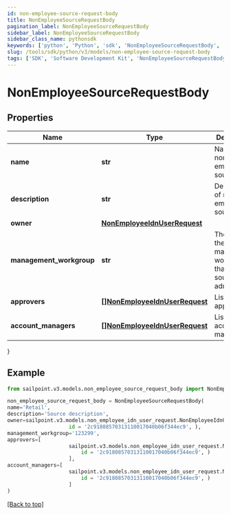 ```yaml
---
id: non-employee-source-request-body
title: NonEmployeeSourceRequestBody
pagination_label: NonEmployeeSourceRequestBody
sidebar_label: NonEmployeeSourceRequestBody
sidebar_class_name: pythonsdk
keywords: ['python', 'Python', 'sdk', 'NonEmployeeSourceRequestBody', 'NonEmployeeSourceRequestBody'] 
slug: /tools/sdk/python/v3/models/non-employee-source-request-body
tags: ['SDK', 'Software Development Kit', 'NonEmployeeSourceRequestBody', 'NonEmployeeSourceRequestBody']
---
```


# NonEmployeeSourceRequestBody


## Properties

Name | Type | Description | Notes
------------ | ------------- | ------------- | -------------
**name** | **str** | Name of non-employee source. | [required]
**description** | **str** | Description of non-employee source. | [required]
**owner** | [**NonEmployeeIdnUserRequest**](non-employee-idn-user-request) |  | [required]
**management_workgroup** | **str** | The ID for the management workgroup that contains source sub-admins | [optional] 
**approvers** | [**[]NonEmployeeIdnUserRequest**](non-employee-idn-user-request) | List of approvers. | [optional] 
**account_managers** | [**[]NonEmployeeIdnUserRequest**](non-employee-idn-user-request) | List of account managers. | [optional] 
}

## Example

```python
from sailpoint.v3.models.non_employee_source_request_body import NonEmployeeSourceRequestBody

non_employee_source_request_body = NonEmployeeSourceRequestBody(
name='Retail',
description='Source description',
owner=sailpoint.v3.models.non_employee_idn_user_request.NonEmployeeIdnUserRequest(
                    id = '2c91808570313110017040b06f344ec9', ),
management_workgroup='123299',
approvers=[
                    sailpoint.v3.models.non_employee_idn_user_request.NonEmployeeIdnUserRequest(
                        id = '2c91808570313110017040b06f344ec9', )
                    ],
account_managers=[
                    sailpoint.v3.models.non_employee_idn_user_request.NonEmployeeIdnUserRequest(
                        id = '2c91808570313110017040b06f344ec9', )
                    ]
)

```
[[Back to top]](#) 

